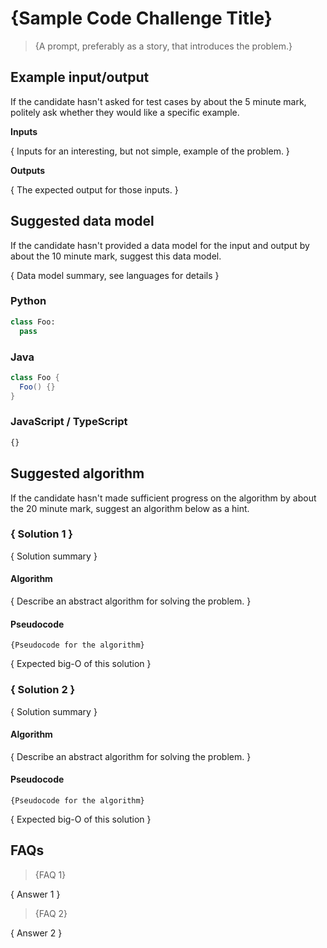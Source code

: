 # {Sample Code Challenge Title}

> {A prompt, preferably as a story, that introduces the problem.}

## Example input/output

If the candidate hasn't asked for test cases by about the 5 minute mark, politely ask whether they would like a specific example.

**Inputs**

{ Inputs for an interesting, but not simple, example of the problem. }

**Outputs**

{ The expected output for those inputs. }

## Suggested data model

If the candidate hasn't provided a data model for the input and output by about the 10 minute mark, suggest this data model.

{ Data model summary, see languages for details }

### Python

```python
class Foo:
  pass
```

### Java

```java
class Foo {
  Foo() {}
}
```

### JavaScript / TypeScript

```javascript
{}
```

## Suggested algorithm

If the candidate hasn't made sufficient progress on the algorithm by about the 20 minute mark, suggest an algorithm below as a hint.

### { Solution 1 }

{ Solution summary }

#### Algorithm

{ Describe an abstract algorithm for solving the problem. }

#### Pseudocode

```
{Pseudocode for the algorithm}
```

{ Expected big-O of this solution }

### { Solution 2 }

{ Solution summary }

#### Algorithm

{ Describe an abstract algorithm for solving the problem. }

#### Pseudocode

```
{Pseudocode for the algorithm}
```

{ Expected big-O of this solution }

## FAQs

> {FAQ 1}

{ Answer 1 }

> {FAQ 2}

{ Answer 2 }
